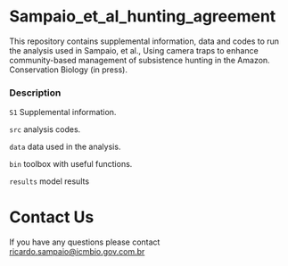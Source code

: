 # Sampaio_et_al_hunting_agreement

This repository contains supplemental information, data and codes to run the analysis used in Sampaio, et al., Using camera traps to enhance community-based management of subsistence hunting in the Amazon. Conservation Biology (in press).


### Description

```S1``` Supplemental information.


```src``` analysis codes.

```data``` data used in the analysis.

```bin``` toolbox with useful functions. 

```results``` model results


# Contact Us
If you have any questions please contact <ricardo.sampaio@icmbio.gov.com.br>
